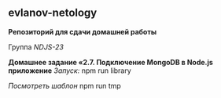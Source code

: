 ## evlanov-netology

**Репозиторий для сдачи домашней работы**

Группа *NDJS-23*

**Домашнее задание «2.7. Подключение MongoDB в Node.js приложение**
*Запуск:* npm run library

*Посмотреть шаблон* npm run tmp



